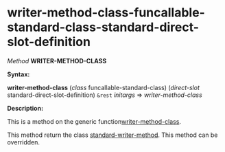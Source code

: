 writer-method-class-funcallable-standard-class-standard-direct-slot-definition
==============================================================================

*Method* **WRITER-METHOD-CLASS**

**Syntax:**

**writer-method-class** (*class* funcallable-standard-class) (*direct-slot* standard-direct-slot-definition) `&rest` *initargs* => *writer-method-class*

**Description:**

This is a method on the generic function[writer-method-class](/meta-object-protocol/writer-method-class).

This method return the class [standard-writer-method](/meta-object-protocol/class-standard-writer-method). This method can be overridden.
